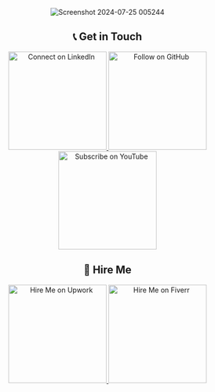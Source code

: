 <div align="center">


![Screenshot 2024-07-25 005244](https://github.com/user-attachments/assets/77021793-449c-4b65-9701-b90852628c46)


## 📞 Get in Touch

<div>
    <a href="https://www.linkedin.com/in/zahidalicodes/" target="_blank">
        <img src="https://img.shields.io/badge/Connect%20on%20LinkedIn-%231A1A1A?style=for-the-badge&logo=linkedin&logoColor=%2378EB54" alt="Connect on LinkedIn" width="200"/>
    </a>
    <a href="https://github.com/ZahidAliCodes" target="_blank">
        <img src="https://img.shields.io/badge/Follow%20on%20GitHub-%231A1A1A?style=for-the-badge&logo=github&logoColor=%2378EB54" alt="Follow on GitHub" width="200"/>
    </a>
    <a href="https://www.youtube.com/@zahidalicoder" target="_blank">
        <img src="https://img.shields.io/badge/Subscribe%20on%20YouTube-%231A1A1A?style=for-the-badge&logo=youtube&logoColor=%2378EB54" alt="Subscribe on YouTube" width="200"/>
    </a>
</div>




## 💼 Hire Me

<div>
    <a href="https://www.upwork.com/freelancers/~01541c5010e2d55f41" target="_blank">
        <img src="https://img.shields.io/badge/Hire%20Me%20on%20Upwork-%2378EB54?style=for-the-badge&logo=upwork&logoColor=%231A1A1A" alt="Hire Me on Upwork" width="200"/>
    </a>
    <a href="https://www.fiverr.com/zahidalizahi898" target="_blank">
        <img src="https://img.shields.io/badge/Hire%20Me%20on%20Fiverr-%231A1A1A?style=for-the-badge&logo=fiverr&logoColor=%2378EB54" alt="Hire Me on Fiverr" width="200"/>
    </a>
</div>


</div>
